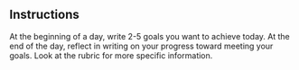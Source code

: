 ## Instructions

At the beginning of a day, write 2-5 goals you want to achieve today. At the end of the day, reflect in writing on your progress toward meeting your goals. Look at the rubric for more specific information.
